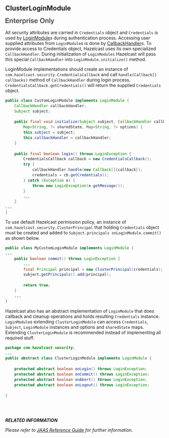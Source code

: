 

## ClusterLoginModule

![](images/enterprise-onlycopy.jpg)


All security attributes are carried in `Credentials` object and `Credentials` is used by [LoginModule](http://docs.oracle.com/javase/7/docs/api/javax/security/auth/spi/LoginModule.html)s during authentication process. Accessing user supplied attributes from `LoginModule`s is done by [CallbackHandler](http://docs.oracle.com/javase/7/docs/api/javax/security/auth/callback/CallbackHandler.html)s. To provide access to Credentials object, Hazelcast uses its own specialized `CallbackHandler`. During initialization of `LoginModules` Hazelcast will pass this special `CallbackHandler` into `LoginModule.initialize()` method.

LoginModule implementations should create an instance of `com.hazelcast.security.CredentialsCallback` and call `handle(Callback[] callbacks)` method of `CallbackHandler` during login process. `CredentialsCallback.getCredentials()` will return the supplied `Credentials` object.

```java
public class CustomLoginModule implements LoginModule {
    CallbackHandler callbackHandler;
    Subject subject;
    
    public final void initialize(Subject subject, CallbackHandler callbackHandler,
        Map<String, ?> sharedState, Map<String, ?> options) {
        this.subject = subject;
        this.callbackHandler = callbackHandler;
    }

    public final boolean login() throws LoginException {
        CredentialsCallback callback = new CredentialsCallback();
        try {
            callbackHandler.handle(new Callback[]{callback});
            credentials = cb.getCredentials();
        } catch (Exception e) {
            throw new LoginException(e.getMessage());
        }
        ...
    }
...
}
```

To use default Hazelcast permission policy, an instance of `com.hazelcast.security.ClusterPrincipal` that holding `Credentials` object must be created and added to `Subject.principals onLoginModule.commit()` as shown below.

```java
public class MyCustomLoginModule implements LoginModule {
...
    public boolean commit() throws LoginException {
        ...
        final Principal principal = new ClusterPrincipal(credentials);
        subject.getPrincipals().add(principal);
        
        return true;
    }
    ...
}
```

Hazelcast also has an abstract implementation of `LoginModule` that does callback and cleanup operations and holds resulting `Credentials` instance. `LoginModule`s extending `ClusterLoginModule` can access `Credentials`, `Subject`, `LoginModule` instances and options and `sharedState` maps. Extending `ClusterLoginModule` is recommended instead of implementing all required stuff.

```java
package com.hazelcast.security;
...
public abstract class ClusterLoginModule implements LoginModule {

    protected abstract boolean onLogin() throws LoginException;
    protected abstract boolean onCommit() throws LoginException;
    protected abstract boolean onAbort() throws LoginException;
    protected abstract boolean onLogout() throws LoginException;

}
```
<br></br>

***RELATED INFORMATION***

*Please refer to [JAAS Reference Guide](http://docs.oracle.com/javase/7/docs/technotes/guides/security/jaas/JAASRefGuide.html) for further information.*